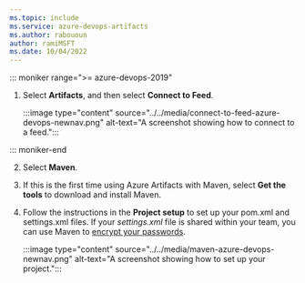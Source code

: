 ```yaml
---
ms.topic: include
ms.service: azure-devops-artifacts
ms.author: rabououn
author: ramiMSFT
ms.date: 10/04/2022
---
```


::: moniker range=">= azure-devops-2019"

1. Select **Artifacts**, and then select **Connect to Feed**.
   
    :::image type="content" source="../../media/connect-to-feed-azure-devops-newnav.png" alt-text="A screenshot showing how to connect to a feed.":::

::: moniker-end



2. Select **Maven**.

3. If this is the first time using Azure Artifacts with Maven, select **Get the tools** to download and install Maven.

4. Follow the instructions in the **Project setup**  to set up your pom.xml and settings.xml files. If your *settings.xml* file is shared within your team, you can use Maven to [encrypt your passwords](https://maven.apache.org/guides/mini/guide-encryption.html).

    :::image type="content" source="../../media/maven-azure-devops-newnav.png" alt-text="A screenshot showing how to set up your project.":::
